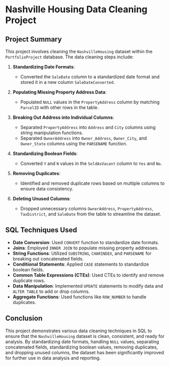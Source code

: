 # Nashville Housing Data Cleaning Project
  
## Project Summary 

This project involves cleaning the `NashvilleHousing` dataset within the `PortfolioProject` database. The data cleaning steps include: 

1. **Standardizing Date Formats**:   
   - Converted the `SaleDate` column to a standardized date format and stored it in a new column `SaleDateConverted`. 
 
2. **Populating Missing Property Address Data**:
   - Populated `NULL` values in the `PropertyAddress` column by matching `ParcelID` with other rows in the table.

3. **Breaking Out Address into Individual Columns**:
   - Separated `PropertyAddress` into `Address` and `City` columns using string manipulation functions.
   - Separated `OwnerAddress` into `Owner_Address`, `Owner_City`, and `Owner_State` columns using the `PARSENAME` function.
 
4. **Standardizing Boolean Fields**: 
   - Converted `Y` and `N` values in the `SoldAsVacant` column to `Yes` and `No`.

5. **Removing Duplicates**:
   - Identified and removed duplicate rows based on multiple columns to ensure data consistency.

6. **Deleting Unused Columns**:
   - Dropped unnecessary columns `OwnerAddress`, `PropertyAddress`, `TaxDistrict`, and `SaleDate` from the table to streamline the dataset.

## SQL Techniques Used

- **Date Conversion**: Used `CONVERT` function to standardize date formats. 
- **Joins**: Employed `INNER JOIN` to populate missing property addresses.
- **String Functions**: Utilized `SUBSTRING`, `CHARINDEX`, and `PARSENAME` for breaking out concatenated fields.
- **Conditional Statements**: Applied `CASE` statements to standardize boolean fields.
- **Common Table Expressions (CTEs)**: Used CTEs to identify and remove duplicate rows.
- **Data Manipulation**: Implemented `UPDATE` statements to modify data and `ALTER TABLE` to add or drop columns.
- **Aggregate Functions**: Used functions like `ROW_NUMBER` to handle duplicates.

## Conclusion

This project demonstrates various data cleaning techniques in SQL to ensure that the `NashvilleHousing` dataset is clean, consistent, and ready for analysis. By standardizing date formats, handling `NULL` values, separating concatenated fields, standardizing boolean values, removing duplicates, and dropping unused columns, the dataset has been significantly improved for further use in data analysis and reporting.
